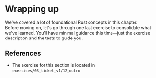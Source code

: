 # Wrapping up

We've covered a lot of foundational Rust concepts in this chapter.  
Before moving on, let's go through one last exercise to consolidate what we've learned. 
You'll have minimal guidance this time—just the exercise description and the tests to guide you.

## References

- The exercise for this section is located in `exercises/03_ticket_v1/12_outro`
